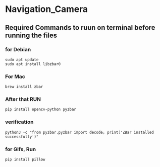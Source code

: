 # Navigation_Camera


## Required Commands to ruun on terminal before running the files

### for Debian
`sudo apt update`  
`sudo apt install libzbar0` 

### For Mac
`brew install zbar`
  
### After that RUN
`pip install opencv-python pyzbar`

### verification
`python3 -c "from pyzbar.pyzbar import decode; print('ZBar installed successfully')"`

### for Gifs, Run
`pip install pillow`
